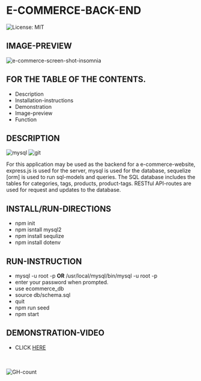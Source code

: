 # E-COMMERCE-BACK-END
![License: MIT](https://img.shields.io/badge/License-MIT-yellow.svg)

## IMAGE-PREVIEW
![e-commerce-screen-shot-insomnia](https://user-images.githubusercontent.com/94572199/167315240-a13198a3-3389-4a6c-82df-32ed3a0f9bb7.png)

## FOR THE TABLE OF THE CONTENTS.
* Description
* Installation-instructions
* Demonstration
* Image-preview
* Function

## DESCRIPTION
<div>
  <img src="https://img.shields.io/badge/MySQL-005C84?style=for-the-badge&logo=mysql&logoColor=white" alt="mysql"/>
  <img src="https://img.shields.io/badge/GIT-E44C30?style=for-the-badge&logo=git&logoColor=white" alt="git"/>
  <br/>
  </div>
  
For this application may be used as the backend for a e-commerce-website, express.js is used for the server, mysql is used for the database, sequelize [orm] is used to run sql-models and queries.  The SQL database includes the tables for categories, tags, products, product-tags.  RESTful API-routes are used for request and updates to the database.

## INSTALL/RUN-DIRECTIONS
* npm init
* npm isntall mysql2
* npm install sequlize
* npm install dotenv

## RUN-INSTRUCTION
* mysql -u root -p  **OR**  /usr/local/mysql/bin/mysql -u root -p
* enter your password when prompted.
* use ecommerce_db
* source db/schema.sql
* quit
* npm run seed
* npm start

## DEMONSTRATION-VIDEO
* CLICK [HERE](https://drive.google.com/file/d/1BkM0Y4RCfFPBxjPTxvQV_43fLpBbwoJ5/view?usp=sharing)
<div id="badges">
  <br/>
  <br/>
  <img src="https://hits.seeyoufarm.com/api/count/incr/badge.svg?url=https%3A%2F%2Fgithub.com%2F{username}1212%2Fhit-counter" alt="GH-count"/>
  </div>

